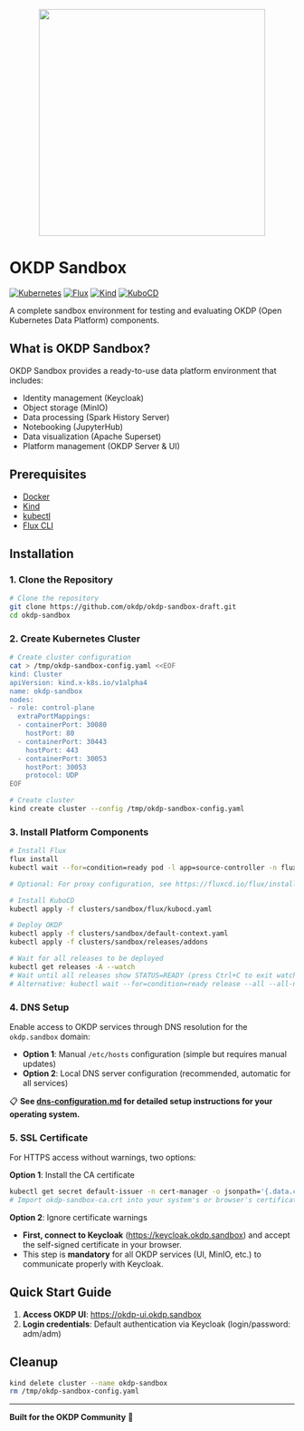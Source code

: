 <p align="center">
    <img width="400px" height=auto src="https://okdp.io/logos/okdp-inverted.png" />
</p>

# OKDP Sandbox

[![Kubernetes](https://img.shields.io/badge/kubernetes-1.28+-blue.svg)](https://kubernetes.io/)
[![Flux](https://img.shields.io/badge/flux-2.4.0+-purple.svg)](https://fluxcd.io/)
[![Kind](https://img.shields.io/badge/kind-latest-orange.svg)](https://kind.sigs.k8s.io/)
[![KuboCD](https://img.shields.io/badge/kubocd-v0.2.1-green.svg)](https://github.com/kubocd/kubocd)

A complete sandbox environment for testing and evaluating OKDP (Open Kubernetes Data Platform) components.

## What is OKDP Sandbox?

OKDP Sandbox provides a ready-to-use data platform environment that includes:
- Identity management (Keycloak)
- Object storage (MinIO)
- Data processing (Spark History Server)
- Notebooking (JupyterHub)
- Data visualization (Apache Superset)
- Platform management (OKDP Server & UI)

## Prerequisites

- [Docker](https://docs.docker.com/get-docker/)
- [Kind](https://kind.sigs.k8s.io/docs/user/quick-start/#installation)
- [kubectl](https://kubernetes.io/docs/tasks/tools/install-kubectl/)
- [Flux CLI](https://fluxcd.io/flux/installation/)

## Installation

### 1. Clone the Repository

```bash
# Clone the repository
git clone https://github.com/okdp/okdp-sandbox-draft.git
cd okdp-sandbox
```

### 2. Create Kubernetes Cluster

```bash
# Create cluster configuration
cat > /tmp/okdp-sandbox-config.yaml <<EOF
kind: Cluster
apiVersion: kind.x-k8s.io/v1alpha4
name: okdp-sandbox
nodes:
- role: control-plane
  extraPortMappings:
  - containerPort: 30080
    hostPort: 80
  - containerPort: 30443
    hostPort: 443
  - containerPort: 30053
    hostPort: 30053
    protocol: UDP
EOF

# Create cluster
kind create cluster --config /tmp/okdp-sandbox-config.yaml
```

### 3. Install Platform Components

```bash
# Install Flux
flux install
kubectl wait --for=condition=ready pod -l app=source-controller -n flux-system --timeout=300s

# Optional: For proxy configuration, see https://fluxcd.io/flux/installation/configuration/proxy-setting/

# Install KuboCD
kubectl apply -f clusters/sandbox/flux/kubocd.yaml

# Deploy OKDP
kubectl apply -f clusters/sandbox/default-context.yaml
kubectl apply -f clusters/sandbox/releases/addons

# Wait for all releases to be deployed
kubectl get releases -A --watch
# Wait until all releases show STATUS=READY (press Ctrl+C to exit watch)
# Alternative: kubectl wait --for=condition=ready release --all --all-namespaces --timeout=600s
```


### 4. DNS Setup

Enable access to OKDP services through DNS resolution for the `okdp.sandbox` domain:

- **Option 1**: Manual `/etc/hosts` configuration (simple but requires manual updates)
- **Option 2**: Local DNS server configuration (recommended, automatic for all services)

📋 **See [dns-configuration.md](dns-configuration.md) for detailed setup instructions for your operating system.**

### 5. SSL Certificate

For HTTPS access without warnings, two options:

**Option 1**: Install the CA certificate
```bash
kubectl get secret default-issuer -n cert-manager -o jsonpath='{.data.ca\.crt}' | base64 -d > okdp-sandbox-ca.crt
# Import okdp-sandbox-ca.crt into your system's or browser's certificate store
```

**Option 2**: Ignore certificate warnings
- **First, connect to Keycloak** (https://keycloak.okdp.sandbox) and accept the self-signed certificate in your browser.
- This step is **mandatory** for all OKDP services (UI, MinIO, etc.) to communicate properly with Keycloak.

## Quick Start Guide

1. **Access OKDP UI**: https://okdp-ui.okdp.sandbox
2. **Login credentials**: Default authentication via Keycloak (login/password: adm/adm)


## Cleanup

```bash
kind delete cluster --name okdp-sandbox
rm /tmp/okdp-sandbox-config.yaml
```

---

**Built for the OKDP Community** 🚀
